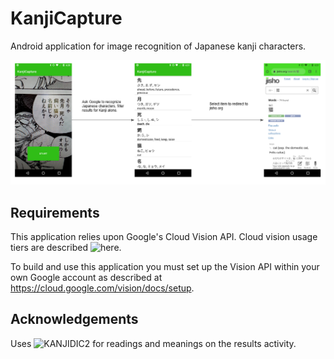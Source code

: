 # KanjiCapture

Android application for image recognition of Japanese kanji characters.

![diagram](https://raw.githubusercontent.com/cmacfarl/KanjiCapture/images/images/readme-diagram.png)

## Requirements

This application relies upon Google's Cloud Vision API.  Cloud vision usage tiers are described ![here](https://cloud.google.com/vision/pricing). 

To build and use this application you must set up the Vision API within your own Google account as described at https://cloud.google.com/vision/docs/setup.  

## Acknowledgements

Uses ![KANJIDIC2](http://www.edrdg.org/wiki/index.php/KANJIDIC_Project) for readings and meanings on the results activity.
